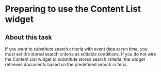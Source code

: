 # Preparing to use the Content List widget

## About this task

If
you want to substitute search criteria with event data at run time,
you must set the stored search criteria as editable conditions. If
you do not wire the Content List widget to substitute stored search
criteria, the widget retrieves documents based on the predefined search
criteria.